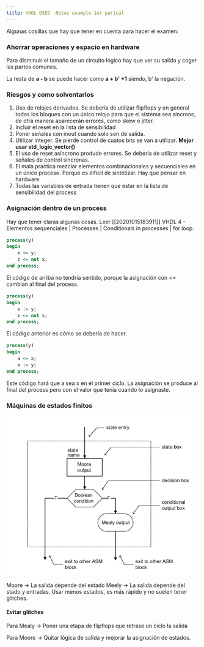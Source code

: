 ```yaml
---
title: VHDL DSED -Notas example 1er parical
---
```


Algunas cosillas que hay que tener en cuenta para hacer el examen:

### Ahorrar operaciones y espacio en hardware

Para disminuir el tamaño de un circuito lógico hay que ver su salida y coger las partes comunes.

La resta de **a - b** se puede hacer como **a + b' +1** siendo, b' la negación.

### Riesgos y como solventarlos

1. Uso de relojes derivados. Se debería de utilizar flipflops y en general todos los bloques con un único relojo para que el sistema sea síncrono, de otra manera aparecerán errores, como skew o jitter.
2. Incluir el reset en la lista de sensibilidad
3. Poner señales con inout cuando solo son de salida.
4. Utilizar integer. Se pierde control de cuatos bits se van a utilizar. **Mejor usar std_logic_vector()**
5. El uso de reset asíncrono produde errores. Se debería de utilizar reset y señales de control síncronas.
6. El mala practica mezclar elementos combinacionales y secuenciales en un único proceso. Porque es dificil de sintetizar. Hay que pensar en hardware.
7. Todas las variables de entrada tienen que estar en la lista de sensibilidad del process


### Asignación dentro de un process

Hay que tener claras algunas cosas. Leer [[20201015183911]] VHDL 4 - Elementos sequenciales | Processes | Conditionals in processes | for loop. 

```VHDL
process(y)
begin
    x <= y;
    z <= not x;
end process;
```

El código de arriba no tendría sentido, porque la asignación con <\= cambian al final del process. 

```VHDL
process(y)
begin
    x := y;
    z <= not x;
end process;
```

El código anterior es cómo se debería de hacer.

```VHDL
process(y)
begin
    a <= x;
    x := y;
end process;
```
Este código hará que a sea x en el primer ciclo. La asignación se produce al final del process pero con el valor que tenía cuando lo asignaste.

### Máquinas de estados finitos

![2.png](media\20201017\2.png)


Moore -> La salida depende del estado
Meely -> La salida depende del stado y entradas. Usar menos estados, es más rápido y no suelen tener glitches.

#### Evitar glitches

Para Mealy -> Poner una etapa de flipflops que retrase un ciclo la salida

Para Moore -> Quitar lógica de salida y mejorar la asignación de estados.
